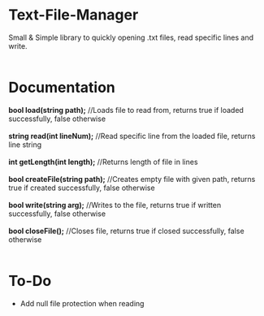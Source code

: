 # Text-File-Manager
Small &amp; Simple library to quickly opening .txt files, read specific lines and write. </br>
</br>
# Documentation
<b>bool load(string path);</b> //Loads file to read from, returns true if loaded successfully, false otherwise</br></br>
<b>string read(int lineNum);</b> //Read specific line from the loaded file, returns line string </br></br>
<b>int getLength(int length);</b> //Returns length of file in lines </br></br>
<b>bool createFile(string path);</b> //Creates empty file with given path, returns true if created successfully, false otherwise </br></br>
<b>bool write(string arg);</b> //Writes to the file, returns true if written successfully, false otherwise </br></br>
<b>bool closeFile();</b> //Closes file, returns true if closed successfully, false otherwise </br></br>

# To-Do
- Add null file protection when reading
